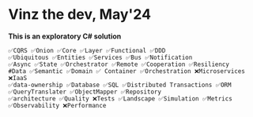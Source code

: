 ﻿# Vinz the dev, May'24

__This is an exploratory C# solution__

	✅CQRS ✅Onion ✅Core ✅Layer ✅Functional ✅DDD
	✅Ubiquitous ✅Entities ✅Services ✅Bus ✅Notification
	✅Async ✅State ✅Orchestrator ✅Remote ✅Cooperation ✅Resiliency
	#Data ✅Semantic ✅Domain ✅ Container ✅Orchestration ❌Microservices ❌IaaS
	✅data-ownership ✅Database ✅SQL ✅Distributed Transactions ✅ORM ✅QueryTranslater ✅ObjectMapper ✅Repository
	✅architecture ✅Quality ❌Tests ✅Landscape ✅Simulation ✅Metrics ✅Observability ❌Performance
